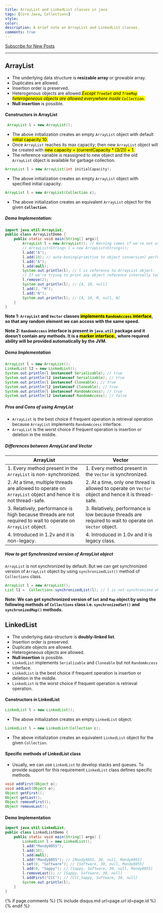 ```yaml
---
title: ArrayList and LinkedList classes in java
tags: [Core Java, Collections]
style:
color:
description: A brief note on ArrayList and LinkedList classes.
comments: true
---
```


<a class="text-center" href="https://feedburner.google.com/fb/a/mailverify?uri=Mandy8055&amp;loc=en_US" onclick="window.open(this.href, 'subscribe',
    'left=20,top=20,width=500,height=500,toolbar=1,resizable=0'); return false;">Subscribe for New Posts</a>
        
---

## ArrayList

- The underlying data structure is **resizable array** or growable array.
- Duplicates are allowed.
- Insertion order is preserved.
- Heterogenous objects are allowed.*<mark>Except <code>TreeSet</code> and <code>TreeMap</code> heterogeneous objects are allowed everywhere inside <code>Collection</code>.</mark>*
- **Null insertion** is possible.

#### Constructors in ArrayList

```java
 ArrayList l = new ArrayList();
 ``` 
- The above initialization creates an empty <code>ArrayList</code> object with default <mark style="background-color: yellow">initial capacity 10.</mark>
- Once <code>ArrayList</code> reaches its max capacity; then new <code>ArrayList</code> object will be created with <mark style="background-color: yellow">new capacity = (currentCapacity * (3/2)) + 1.</mark> 
- The reference variable is reassigned to new object and the old <code>ArrayList</code> object is available for garbage collection.

```java
ArrayList l = new ArrayList(int initialCapacity);
```
- The above initialization creates an empty <code>ArrayList</code> object with specified initial capacity.

```java
ArrayList l = new ArrayList(Collection c);
```
- The above initialization creates an equivalent <code>ArrayList</code> object for the given **<code>Collection</code>**.

##### Demo Implementation:

```java
import java.util.ArrayList;
public class ArrayListDemo {
    public static void main(String[] args){
        ArrayList l = new ArrayList(); // Warning comes if we're not using generics. To remove use
        // ArrayList<String> l = new ArrayList<String>();
        l.add("A");
        l.add(10); // auto-boxing(primitive to object conversion) performed internally.
        l.add("A");
        l.add(null);
        System.out.println(l); // l is reference to ArrayList object. 
        // If we're trying to print any object reference internally toString() method will be invoked. 
        l.remove(2);
        System.out.println(l); // [A, 10, null]
        l.add(2, "M");
        l.add("N");
        System.out.println(l); // [A, 10, M, null, N]
    }
}
```

**Note 1: <code>ArrayList</code> and <code>Vector</code> classes <mark style="background-color: yellow">implements <code>RandomAccess</code> interface</mark>, so that any random element we can access with the same speed.**

**Note 2: <code>RandomAccess</code> interface is present in <code>java.util</code> package and it doesn't contain any methods. It is a <mark style="background-color: yellow">marker interface.</mark>, where required ability will be provided automatically by the JVM.**

##### Demo Implementation

```java
ArrayList l = new ArrayList();
LinkedList l2 = new LinkedList();
System.out.println(l instanceof Serializable); // true
System.out.println(l2 instanceof Serializable); // true
System.out.println(l instanceof Cloneable); // true
System.out.println(l2 instanceof Cloneable); // true
System.out.println(l instanceof RandomAccess); // true
System.out.println(l2 instanceof RandomAccess); // false
```

##### Pros and Cons of using ArrayList

- <code>ArrayList</code> is the best choice if frequent operation is retrieval operation because <code>ArrayList</code> implements <code>RandomAccess</code> interface.
- <code>ArrayList</code> is the worst choice if frequent operation is insertion or deletion in the middle.

##### Differences between ArrayList and Vector

| ArrayList                                                                                                                | Vector                                                                                                           |
| ------------------------------------------------------------------------------------------------------------------------ | ---------------------------------------------------------------------------------------------------------------- |
| 1. Every method present in the <code>ArrayList</code> is non-synchronized.                                               | 1. Every method present in the <code>Vector</code> is synchronized.                                              |
| 2. At a time, multiple threads are allowed to operate on <code>ArrayList</code> object and hence it is not thread-safe.  | 2. At a time, only one thread is allowed to operate on <code>Vector</code> object and hence it is thread-safe.   |
| 3. Relatively, performance is high because threads are not required to wait to operate on <code>ArrayList</code> object. | 3. Relatively, performance is low because threads are required to wait to operate on <code>Vector</code> object. |
| 4. Introduced in 1.2v and it is non-legacy.                                                                              | 4. Introduced in 1.0v and it is legacy class.                                                                    |

##### How to get Synchronized version of ArrayList object

<code>ArrayList</code> is not synchronized by default. But we can get synchronized version of <code>ArrayList</code> object by using <code>synchronizedList()</code> method of <code>Collections</code> class.

```java
ArrayList l = new ArrayList();
List l1 =  Collections.synchronizedList(l); // l is not-synchronized while l1 is synchronized.
```

**Note: We can get synchronized version of <code>Set</code> and <code>Map</code> object by using the following methods of <code>Collections</code> class i.e. <code>synchronizedSet()</code> and <code>synchronizedMap()</code> methods.**

## LinkedList

- The underlying data-structure is **doubly-linked list**.
- Insertion order is preserved.
- Duplicate objects are allowed.
- Heterogeneous objects are allowed.
- **Null insertion** is possible.
- <code>LinkedList</code> implements <code>Serializable</code> and <code>Cloneable</code> but not <code>RandomAccess</code> interface.
- <code>LinkedList</code> is the best choice if frequent operation is insertion or deletion in the middle.
- <code>LinkedList</code> is the worst choice if frequent operation is retrieval operation.

#### Constructors in LinkedList

```java
LinkedList l = new LinkedList();
```
- The above initialization creates an empty <code>LinkedList</code> object.

```java
LinkedList l = new LinkedList(Collection c);
```
- The above initialization creates an equivalent <code>LinkedList</code> object for the given <code>Collection</code>.

#### Specific methods of LinkedList class

- Usually, we can use <code>LinkedList</code> to develop stacks and queues. To provide support for this requirement <code>LinkedList</code> class defines specific methods.

```java
void addFirst(Object o);
void addLast(Object o);
Object getFirst();
Object getLast();
Object removeFirst();
Object removeLast();
```

#### Demo Implementation

```java
import java.util.LinkedList;
public class LinkedListDemo {
    public static void main(String[] args) {
        LinkedList l = new LinkedList();
        l.add("Mandy8055");
        l.add(30);
        l.add(null);
        l.add("Mandy8055"); // [Mandy8055, 30, null, Mandy8055]
        l.set(0, "Software"); // [Software, 30, null, Mandy8055]
        l.add(0, "Sappy"); // [Sappy, Software, 30, null, Mandy8055]
        l.removeLast(); // [Sappy, Software, 30, null]
        l.addFirst("CCC"); // [CCC,Sappy, Software, 30, null]
        System.out.println(l);
    }
}
```

{% if page.comments %} {% include disqus.md url=page.url id=page.id %} {% endif %}